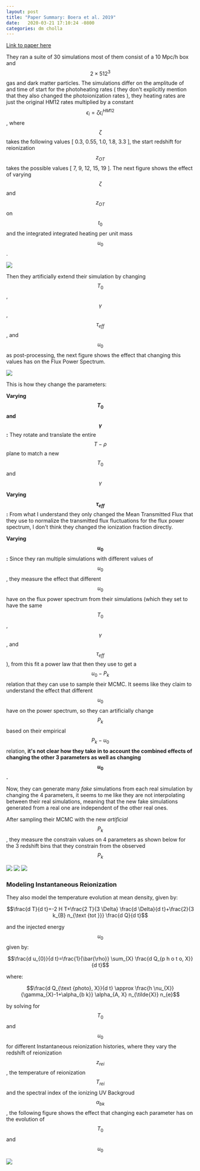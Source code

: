 ```yaml
---
layout: post
title: "Paper Summary: Boera et al. 2019"
date:   2020-03-21 17:10:24 -0800
categories: dm cholla
---
```



[Link to paper here](https://ui.adsabs.harvard.edu/abs/2019ApJ...872..101B/abstract)

They ran a suite of 30 simulations most of them consist of a 10 Mpc/h box and $$2 \times 512^3$$ gas and dark matter particles. The simulations differ on the amplitude of and time of start for the photoheating rates ( they don't explicitly mention that they also changed the photoionization rates ), they heating rates are just the original HM12 rates multiplied by a constant $$\epsilon_{i}=\zeta \epsilon_{i}^{H M 12}$$, where $$\zeta$$ takes the following values [ 0.3, 0.55, 1.0, 1.8, 3.3 ], the start redshift for reionization $$z_{OT}$$ takes the possible values [ 7, 9, 12, 15, 19 ]. The next figure shows the effect of varying $$\zeta$$ and $$z_{OT}$$ on $$t_0$$ and the integrated integrated heating per unit mass $$u_0$$.


<img src="{{ site.url }}assets/images/boera_0.png">

Then they artificially extend their simulation by changing $$T_0$$, $$\gamma$$, $$\tau_{eff}$$, and $$u_0$$ as post-processing, the next figure shows the effect that changing this values has on the Flux Power Spectrum.


<img src="{{ site.url }}assets/images/boera_1.png">

This is how they change the parameters:


**Varying $$T_0$$ and $$\gamma$$:** They rotate and translate the entire $$T-\rho$$ plane to match a new $$T_0$$ and $$\gamma$$

**Varying $$\tau_{eff}$$:** From what I understand they only changed the Mean Transmitted Flux that they use to normalize the transmitted flux fluctuations for the flux power spectrum, I don't think they changed the ionization fraction directly.

**Varying $$u_0$$:**  Since they ran multiple simulations with different values of $$u_0$$, they measure the effect that different $$u_0$$ have on the flux power spectrum from their simulations (which they set to have the same $$T_0$$, $$\gamma$$, and $$\tau_{eff}$$ ), from this fit a power law that then they use to get a $$u_0 -P_k$$ relation that they can use to sample their MCMC. It seems like they claim to understand the effect that different $$u_0$$ have on the power spectrum, so they can artificially change $$P_k$$ based on their empirical $$P_k-u_0$$ relation, **it's not clear how they take in to account the combined effects of changing the other 3 parameters as well as changing $$u_0$$.** 


Now, they can generate many *fake* simulations from each real simulation by changing the 4 parameters, it seems to me like they are  not interpolating between their real simulations, meaning that the new fake simulations generated from a real one are independent of the other real ones.

After sampling their MCMC with the new *artificial* $$P_k$$, they measure the constrain values on 4 parameters as shown below for the 3 redshift bins that they constrain from the observed $$P_k$$


<img src="{{ site.url }}assets/images/boera_2.png">
<img src="{{ site.url }}assets/images/boera_3.png">
<img src="{{ site.url }}assets/images/boera_4.png">




### Modeling Instantaneous Reionization

They also model the temperature evolution at mean density, given by:

$$\frac{d T}{d t}=-2 H T+\frac{2 T}{3 \Delta} \frac{d \Delta}{d t}+\frac{2}{3 k_{B} n_{\text {tot }}} \frac{d Q}{d t}$$


and the injected energy $$u_0$$ given by:

$$\frac{d u_{0}}{d t}=\frac{1}{\bar{\rho}} \sum_{X} \frac{d Q_{p h o t o, X}}{d t}$$

where: 

$$\frac{d Q_{\text {photo}, X}}{d t} \approx \frac{h \nu_{X}}{\gamma_{X}-1+\alpha_{b k}} \alpha_{A, X} n_{\tilde{X}} n_{e}$$


by solving for $$T_0$$ and $$u_0$$ for different Instantaneous reionization histories, where they vary the redshift of reionization $$z_{rei}$$, the temperature of reionization $$T_{rei}$$ and the spectral index  of the ionizing UV Backgroud $$\alpha_{bk}$$, the following figure shows the effect that changing each parameter has on the evolution of $$T_0$$ and $$u_0$$


<img src="{{ site.url }}assets/images/boera_6.png">





 
